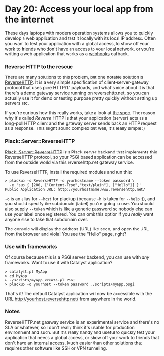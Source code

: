 # Day 20: Access your local app from the internet

These days laptops with modern operation systems allows you to quickly develop a web application and test it locally with its local IP address. Often you want to test your application with a global access, to show off your work to friends who don't have an access to your local network, or you're writing a web application that works as a [webhooks][1] callback.

### Reverse HTTP to the rescue

There are many solutions to this problem, but one notable solution is [ReverseHTTP][2]. It is a very simple specification of client-server-gateway protocol that uses pure HTTP/1.1 payloads, and what's nice about it is that there's a demo gateway service running on reversehttp.net, so you can actually use it for demo or testing purpose pretty quickly without setting up servers etc.

If you're curious how this really works, take a look at [the spec][3]. The reason why it's called _Reverse_ HTTP is that your application (server) acts as a long-poll HTTP client and the gateway server sends back an HTTP request as a response. This might sound complex but well, it's really simple :)

### Plack::Server::ReverseHTTP

[Plack::Server::ReverseHTTP][4] is a Plack server backend that implements this ReverseHTTP protocol, so your PSGI based application can be accessed from the outside world via this reversehttp.net gateway service.

To use ReverseHTTP, install the required modules and run this:

```
> plackup -s ReverseHTTP -o yourhostname --token password \
  -e 'sub { [200, ["Content-Type","text/plain"], ["Hello"]] }'
Public Application URL: http://yourhostname.www.reversehttp.net/
```

`-o` is an alias for `--host` for plackup (because `-h` is taken for `--help` :)), and you should specify the subdomain (label) you're going to use. You should also supply `--token` which is like a generic password so nobody else can use your label once registered. You can omit this option if you _really_ want anyone else to take that subdomain over.

The console will display the address (URL) like seen, and open the URL from the browser and viola! You see the "Hello" page, right?

### Use with frameworks

Of course because this is a PSGI server backend, you can use with _any_ frameworks. Want to use it with Catalyst application?

```
> catalyst.pl MyApp
> cd MyApp
> ./scripts/myapp_create.pl PSGI
> plackup -o yourhost --token password ./scripts/myapp.psgi
```

That's it! The default Catalyst application will now be accessible with the URL http://yourhost.reversehttp.net/ from anywhere in the world.

### Notes

ReverseHTTP.net gateway service is an experimental service and there's no SLA or whatever, so I don't really think it's usable for production environment and such. But it's really handy and useful to quickly test your application that needs a global access, or show off your work to friends that don't have an internal access. Much easier than other solutions that requires other software like SSH or VPN tunneling.

  [1]: http://www.webhooks.org/
  [2]: http://www.reversehttp.net/
  [3]: http://www.reversehttp.net/specs.html
  [4]: http://search.cpan.org/~miyagawa/Plack-Server-ReverseHTTP-0.01/
